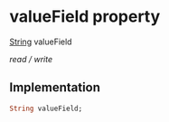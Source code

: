 


# valueField property






[String](https://api.flutter.dev/flutter/dart-core/String-class.html) valueField
  
_read / write_






## Implementation

```dart
String valueField;


```







